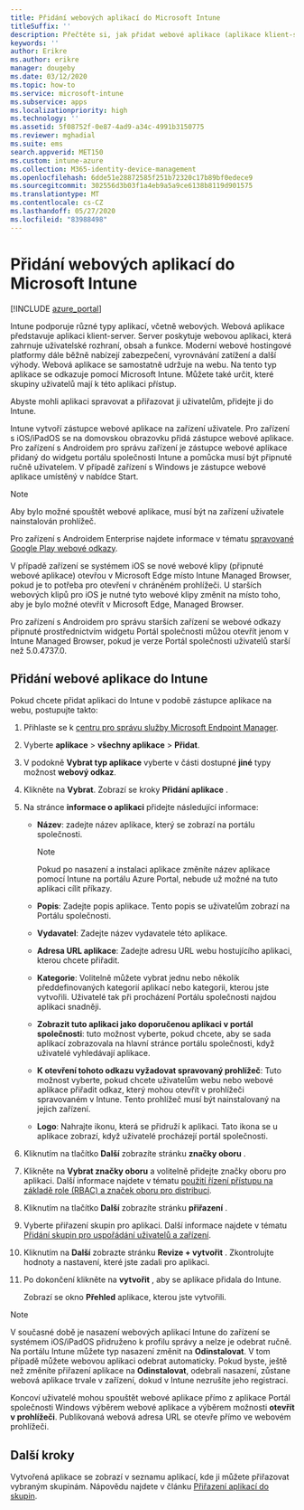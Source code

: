 ```yaml
---
title: Přidání webových aplikací do Microsoft Intune
titleSuffix: ''
description: Přečtěte si, jak přidat webové aplikace (aplikace klient-server) do Microsoft Intune.
keywords: ''
author: Erikre
ms.author: erikre
manager: dougeby
ms.date: 03/12/2020
ms.topic: how-to
ms.service: microsoft-intune
ms.subservice: apps
ms.localizationpriority: high
ms.technology: ''
ms.assetid: 5f08752f-0e87-4ad9-a34c-4991b3150775
ms.reviewer: mghadial
ms.suite: ems
search.appverid: MET150
ms.custom: intune-azure
ms.collection: M365-identity-device-management
ms.openlocfilehash: 6dde51e28872585f251b72320c17b89bf0edece9
ms.sourcegitcommit: 302556d3b03f1a4eb9a5a9ce6138b8119d901575
ms.translationtype: MT
ms.contentlocale: cs-CZ
ms.lasthandoff: 05/27/2020
ms.locfileid: "83988498"
---
```

# <a name="add-web-apps-to-microsoft-intune"></a>Přidání webových aplikací do Microsoft Intune

[!INCLUDE [azure_portal](../includes/azure_portal.md)]

Intune podporuje různé typy aplikací, včetně webových. Webová aplikace představuje aplikaci klient-server. Server poskytuje webovou aplikaci, která zahrnuje uživatelské rozhraní, obsah a funkce. Moderní webové hostingové platformy dále běžně nabízejí zabezpečení, vyrovnávání zatížení a další výhody. Webová aplikace se samostatně udržuje na webu. Na tento typ aplikace se odkazuje pomocí Microsoft Intune. Můžete také určit, které skupiny uživatelů mají k této aplikaci přístup. 

Abyste mohli aplikaci spravovat a přiřazovat ji uživatelům, přidejte ji do Intune. 

Intune vytvoří zástupce webové aplikace na zařízení uživatele. Pro zařízení s iOS/iPadOS se na domovskou obrazovku přidá zástupce webové aplikace. Pro zařízení s Androidem pro správu zařízení je zástupce webové aplikace přidaný do widgetu portálu společnosti Intune a pomůcka musí být připnuté ručně uživatelem. V případě zařízení s Windows je zástupce webové aplikace umístěný v nabídce Start.

> [!Note]
> Aby bylo možné spouštět webové aplikace, musí být na zařízení uživatele nainstalován prohlížeč. 
> 
> Pro zařízení s Androidem Enterprise najdete informace v tématu [spravované Google Play webové odkazy](apps-add-android-for-work.md#managed-google-play-web-links).
> 
> V případě zařízení se systémem iOS se nové webové klipy (připnuté webové aplikace) otevřou v Microsoft Edge místo Intune Managed Browser, pokud je to potřeba pro otevření v chráněném prohlížeči. U starších webových klipů pro iOS je nutné tyto webové klipy změnit na místo toho, aby je bylo možné otevřít v Microsoft Edge, Managed Browser.
>
> Pro zařízení s Androidem pro správu starších zařízení se webové odkazy připnuté prostřednictvím widgetu Portál společnosti můžou otevřít jenom v Intune Managed Browser, pokud je verze Portál společnosti uživatelů starší než 5.0.4737.0. 

## <a name="add-a-web-app-to-intune"></a>Přidání webové aplikace do Intune
Pokud chcete přidat aplikaci do Intune v podobě zástupce aplikace na webu, postupujte takto:

1. Přihlaste se k [centru pro správu služby Microsoft Endpoint Manager](https://go.microsoft.com/fwlink/?linkid=2109431).
2. Vyberte **aplikace**  >  **všechny aplikace**  >  **Přidat**.
3. V podokně **Vybrat typ aplikace** vyberte v části dostupné **jiné** typy možnost **webový odkaz**.
4. Klikněte na **Vybrat**. Zobrazí se kroky **Přidání aplikace** .
5. Na stránce **informace o aplikaci** přidejte následující informace:
    - **Název**: zadejte název aplikace, který se zobrazí na portálu společnosti. 

        > [!NOTE]
        > Pokud po nasazení a instalaci aplikace změníte název aplikace pomocí Intune na portálu Azure Portal, nebude už možné na tuto aplikaci cílit příkazy.

    - **Popis**: Zadejte popis aplikace. Tento popis se uživatelům zobrazí na Portálu společnosti.
    - **Vydavatel**: Zadejte název vydavatele této aplikace.
    - **Adresa URL aplikace**: Zadejte adresu URL webu hostujícího aplikaci, kterou chcete přiřadit.
    - **Kategorie**: Volitelně můžete vybrat jednu nebo několik předdefinovaných kategorií aplikací nebo kategorii, kterou jste vytvořili. Uživatelé tak při procházení Portálu společnosti najdou aplikaci snadněji.
    - **Zobrazit tuto aplikaci jako doporučenou aplikaci v portál společnosti**: tuto možnost vyberte, pokud chcete, aby se sada aplikací zobrazovala na hlavní stránce portálu společnosti, když uživatelé vyhledávají aplikace.
    - **K otevření tohoto odkazu vyžadovat spravovaný prohlížeč**: Tuto možnost vyberte, pokud chcete uživatelům webu nebo webové aplikace přiřadit odkaz, který mohou otevřít v prohlížeči spravovaném v Intune. Tento prohlížeč musí být nainstalovaný na jejich zařízení.
    - **Logo**: Nahrajte ikonu, která se přidruží k aplikaci. Tato ikona se u aplikace zobrazí, když uživatelé procházejí portál společnosti.
6. Kliknutím na tlačítko **Další** zobrazíte stránku **značky oboru** .
7. Klikněte na **Vybrat značky oboru** a volitelně přidejte značky oboru pro aplikaci. Další informace najdete v tématu [použití řízení přístupu na základě role (RBAC) a značek oboru pro distribuci](../fundamentals/scope-tags.md).
8. Kliknutím na tlačítko **Další** zobrazíte stránku **přiřazení** .
9. Vyberte přiřazení skupin pro aplikaci. Další informace najdete v tématu [Přidání skupin pro uspořádání uživatelů a zařízení](../fundamentals/groups-add.md). 
10. Kliknutím na **Další** zobrazte stránku **Revize + vytvořit** . Zkontrolujte hodnoty a nastavení, které jste zadali pro aplikaci.
11. Po dokončení klikněte na **vytvořit** , aby se aplikace přidala do Intune.

    Zobrazí se okno **Přehled** aplikace, kterou jste vytvořili.

> [!Note]
> V současné době je nasazení webových aplikací Intune do zařízení se systémem iOS/iPadOS přidruženo k profilu správy a nelze je odebrat ručně. Na portálu Intune můžete typ nasazení změnit na **Odinstalovat**. V tom případě můžete webovou aplikaci odebrat automaticky. Pokud byste, ještě než změníte přiřazení aplikace na **Odinstalovat**, odebrali nasazení, zůstane webová aplikace trvale v zařízení, dokud v Intune nezrušíte jeho registraci.

Koncoví uživatelé mohou spouštět webové aplikace přímo z aplikace Portál společnosti Windows výběrem webové aplikace a výběrem možnosti **otevřít v prohlížeči**. Publikovaná webová adresa URL se otevře přímo ve webovém prohlížeči. 

## <a name="next-steps"></a>Další kroky

Vytvořená aplikace se zobrazí v seznamu aplikací, kde ji můžete přiřazovat vybraným skupinám. Nápovědu najdete v článku [Přiřazení aplikací do skupin](apps-deploy.md). 
